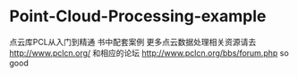 # Point-Cloud-Processing-example
点云库PCL从入门到精通 书中配套案例
更多点云数据处理相关资源请去 http://www.pclcn.org/ 和相应的论坛 http://www.pclcn.org/bbs/forum.php
so good



